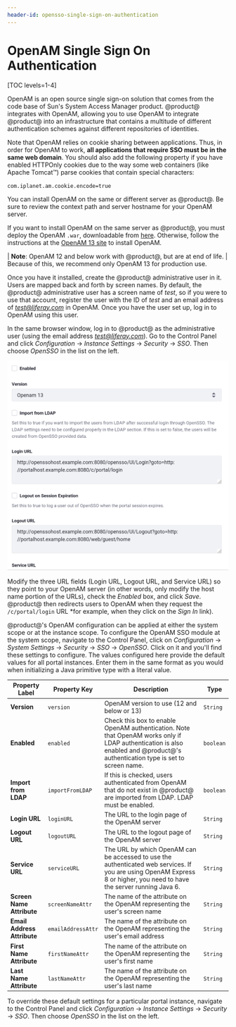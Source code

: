 ```yaml
---
header-id: opensso-single-sign-on-authentication
---
```


# OpenAM Single Sign On Authentication

[TOC levels=1-4]

OpenAM is an open source single sign-on solution that comes from the code base
of Sun's System Access Manager product. @product@ integrates with OpenAM,
allowing you to use OpenAM to integrate @product@ into an infrastructure that
contains a multitude of different authentication schemes against different
repositories of identities.

Note that OpenAM relies on cookie sharing between applications. Thus, in order
for OpenAM to work, **all applications that require SSO must be in the same web
domain**. You should  also add the following property if you have enabled
HTTPOnly cookies due to the way some web containers (like Apache Tomcat™) parse
cookies that contain special characters: 

```properties
com.iplanet.am.cookie.encode=true
```

You can install OpenAM on the same or different server as @product@. Be sure to
review the context path and server hostname for your OpenAM server. 

If you want to install OpenAM on the same server as @product@, you must deploy
the OpenAM `.war`, downloadable from 
[here](https://backstage.forgerock.com/downloads/browse/am/archive/productId:openam).
Otherwise, follow the instructions at the 
[OpenAM 13 site](https://backstage.forgerock.com/docs/openam/13/install-guide/) to install
OpenAM. 

| **Note**: OpenAM 12 and below work with @product@, but are at end of life.
| Because of this, we recommend only OpenAM 13 for production use.

Once you have it installed, create the @product@
administrative user in it. Users are mapped back and forth by screen names. By
default, the @product@ administrative user has a screen name of *test*, so if
you were to use that account, register the user with the ID of *test*
and an email address of *test@liferay.com* in OpenAM. Once you have the user set
up, log in to OpenAM using this user.

In the same browser window, log in to @product@ as the administrative user (using
the email address *test@liferay.com*). Go to the Control Panel and click
*Configuration* &rarr; *Instance Settings* &rarr; *Security* &rarr;
*SSO*. Then choose *OpenSSO* in the list on the left.

![Figure 1: OpenSSO Configuration.](../../images/opensso-configuration.png)

Modify the three URL fields (Login URL, Logout URL, and
Service URL) so they point to your OpenAM server (in other words, only modify the host
name portion of the URLs), check the *Enabled* box, and click *Save*.
@product@ then redirects users to OpenAM when they request the `/c/portal/login`
URL *for example, when they click on the *Sign In* link).

@product@'s OpenAM configuration can be applied at either the system scope or at
the instance scope. To configure the OpenAM SSO module at the system scope,
navigate to the Control Panel, click on *Configuration* &rarr; *System Settings*
&rarr; *Security* &rarr; *SSO* &rarr; *OpenSSO*. Click on it and you'll find
these settings to configure. The values configured here provide the default
values for all portal instances. Enter them in the same format as you would when
initializing a Java primitive type with a literal value.

Property Label | Property Key | Description | Type
----- | ----- | ----- | -----
**Version** | `version` | OpenAM version to use (12 and below or 13) | `String`
**Enabled** | `enabled` | Check this box to enable OpenAM authentication. Note that OpenAM works only if LDAP authentication is also enabled and @product@'s authentication type is set to screen name. | `boolean`
**Import from LDAP** | `importFromLDAP` | If this is checked, users authenticated from OpenAM that do not exist in @product@ are imported from LDAP. LDAP must be enabled. | `boolean`
**Login URL** | `loginURL` | The URL to the login page of the OpenAM server | `String`
**Logout URL** | `logoutURL` | The URL to the logout page of the OpenAM server | `String`
**Service URL** | `serviceURL` | The URL by which OpenAM can be accessed to use the authenticated web services. If you are using OpenAM Express 8 or higher, you need to have the server running Java 6. | `String`
**Screen Name Attribute** | `screenNameAttr` | The name of the attribute on the OpenAM representing the user's screen name | `String`
**Email Address Attribute** | `emailAddressAttr` | The name of the attribute on the OpenAM representing the user's email address | `String`
**First Name Attribute** | `firstNameAttr` | The name of the attribute on the OpenAM representing the user's first name | `String`
**Last Name Attribute** | `lastNameAttr` | The name of the attribute on the OpenAM representing the user's last name | `String`

To override these default settings for a particular portal instance, navigate
to the Control Panel and click *Configuration* &rarr; *Instance Settings* &rarr;
*Security* &rarr; *SSO*. Then choose *OpenSSO* in the list on the left.

